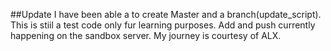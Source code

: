 ##Update
I have been able a to create Master and a branch(update_script).
This is stiil a test code only fur learning purposes. 
Add and push currently happening on the sandbox server.
My journey is courtesy of ALX.
